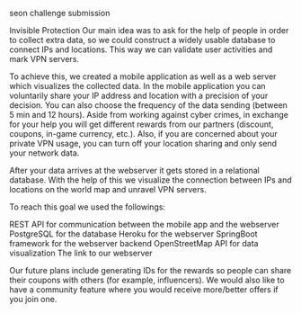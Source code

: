 seon challenge submission

Invisible Protection
Our main idea was to ask for the help of people in order to collect extra data, so we could construct a widely usable database to connect IPs and locations. This way we can validate user activities and mark VPN servers.

To achieve this, we created a mobile application as well as a web server which visualizes the collected data. In the mobile application you can voluntarily share your IP address and location with a precision of your decision. You can also choose the frequency of the data sending (between 5 min and 12 hours). Aside from working against cyber crimes, in exchange for your help you will get different rewards from our partners (discount, coupons, in-game currency, etc.). Also, if you are concerned about your private VPN usage, you can turn off your location sharing and only send your network data.

After your data arrives at the webserver it gets stored in a relational database. With the help of this we visualize the connection between IPs and locations on the world map and unravel VPN servers.

To reach this goal we used the followings:

REST API for communication between the mobile app and the webserver
PostgreSQL for the database
Heroku for the webserver
SpringBoot framework for the webserver backend
OpenStreetMap API for data visualization
The link to our webserver

Our future plans include generating IDs for the rewards so people can share their coupons with others (for example, influencers). We would also like to have a community feature where you would receive more/better offers if you join one.
